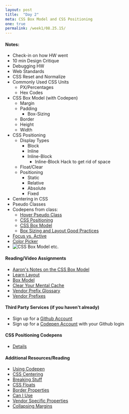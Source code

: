 ```yaml
---
layout: post
title:  "Day 2"
meta: CSS Box Model and CSS Positioning
one: true
permalink: /week1/08.25.15/
---
```

#### Notes:
- Check-in on how HW went
- 10 min Design Critique
- Debugging HW
- Web Standards
- CSS Reset and Normalize
- Commonly Used CSS Units
    + PX/Percentages
    + Hex Codes
- CSS Box Model (with Codepen)
    + Margin
    + Padding
        * Box-Sizing
    + Border
    + Height
    + Width
- CSS Positioning
    + Display Types
        * Block
        * Inline
        * Inline-Block
            - Inline-Block Hack to get rid of space
    + Float/Clear
    + Positioning
        * Static
        * Relative
        * Absolute
        * Fixed
- Centering in CSS
- Pseudo Classes
- Codepens from class:
    + [Hover Pseudo Class](http://codepen.io/abbylarner/pen/MwNqmb)
    + [CSS Positioning](http://codepen.io/abbylarner/pen/WvVgbe)
    + [CSS Box Model](http://codepen.io/abbylarner/pen/NqQBjE)
    + [Box Sizing and Layout Good Practices](http://codepen.io/abbylarner/pen/YXmjyZ)
- [Focus vs. Active](http://stackoverflow.com/questions/1677990/what-is-the-difference-between-focus-and-active)
- [Color Picker](https://itunes.apple.com/us/app/color-picker/id641027709?mt=12)
- ![CSS Box Model etc.](/Curriculum/images/day_2_board.jpg)

#### Reading/Video Assignments
- [Aaron's Notes on the CSS Box Model](https://github.com/TIY-Austin-Front-End-Engineering/Curriculum/blob/master/css-box-model/README.md)
- [Learn Layout](http://learnlayout.com/)
- [Box Model](https://css-tricks.com/the-css-box-model/)
- [Clear Your Mental Cache](https://robots.thoughtbot.com/clear-your-mental-cache)
- [Vendor Prefix Glossary](https://developer.mozilla.org/en-US/docs/Glossary/Vendor_Prefix)
- [Vendor Prefixes](http://css-snippets.com/browser-prefix/)


#### Third Party Services (if you haven't already)
* Sign up for a [Github Account](https://github.com/)
* Sign up for a [Codepen Account](http://codepen.io/) with your Github login

#### CSS Positioning Codepens
- [Details](/Curriculum/week1/08.25.15/positioning-codepens)

#### Additional Resources/Reading
- [Using Codepen](https://css-tricks.com/video-screencasts/112-using-codepen/)
- [CSS Centering](https://css-tricks.com/centering-css-complete-guide/)
- [Breaking Stuff](http://alistapart.com/column/breaking-stuff)
- [CSS Floats](http://alistapart.com/article/css-floats-101)
- [Border Properties](https://developer.mozilla.org/en-US/docs/Web/CSS/border)
- [Can I Use](http://caniuse.com/#search=border%20image)
- [Vendor Specific Properties](http://www.sitepoint.com/web-foundations/vendor-specific-properties/)
- [Collapsing Margins](http://www.sitepoint.com/web-foundations/collapsing-margins/)

